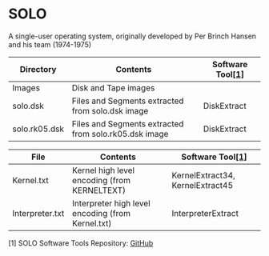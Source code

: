 # SOLO
A single-user operating system, originally developed by Per Brinch Hansen and his team (1974-1975)

|Directory    |Contents                                             |Software Tool[[1]](#1)|       
|-------------|-----------------------------------------------------|-------------|
|Images       |Disk and Tape images                                 |             |
|solo.dsk     |Files and Segments extracted from solo.dsk image     |DiskExtract  |
|solo.rk05.dsk|Files and Segments extracted from solo.rk05.dsk image|DiskExtract  |

|File           |Contents                                         |Software Tool[[1]](#1)                   |       
|---------------|-------------------------------------------------|--------------------------------|
|Kernel.txt     |Kernel high level encoding (from KERNELTEXT)     |KernelExtract34, KernelExtract45|
|Interpreter.txt|Interpreter high level encoding (from Kernel.txt)|InterpreterExtract              |

<a id="1">[1]</a>
SOLO Software Tools Repository: [GitHub](https://github.com/ngospina/SOLO-Tools)
